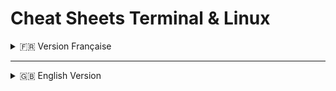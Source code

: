 # Cheat Sheets Terminal & Linux  

<details>
  <summary>🇫🇷 Version Française</summary>

### Introduction  

Ce projet est un travail collaboratif qui va nous permettre d'avoir un support où nous pourrons trouver toutes les cheat sheets du terminal et de Linux.  

### Contenu  

- Toutes les commandes de base du terminal  
- Tous les raccourcis du terminal et de Linux  
- Une comparaison entre Bash et ZSH  
- L'installation et la configuration des différents shells de Linux  

### Contribuer  

1. Forkez le projet  
2. Ajoutez ou améliorez le contenu  
3. Faites une pull request  

### Licence  

Ce projet est sous licence Creative Commons Attribution 4.0 International (CC-BY 4.0).  

</details>

---

<details>
  <summary>🇬🇧 English Version</summary>

### Introduction  

This project is a collaborative effort that will serve as a resource where we can find all the cheat sheets for the terminal and Linux.  

### Content  

- All basic terminal commands  
- All terminal and Linux shortcuts  
- A comparison between Bash and ZSH  
- Installation and configuration of different Linux shells  

### Contribute  

1. Fork the project  
2. Add or improve content  
3. Submit a pull request  

### License  

This project is licensed under the Creative Commons Attribution 4.0 International (CC-BY 4.0).  

</details>

